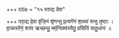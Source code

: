 +++
title = "१५ पराद्य देवा"

+++
परा॒द्य दे॒वा वृ॑जि॒नं शृ॑णन्तु प्र॒त्यगे॑नं श॒पथा॑ यन्तु तृ॒ष्टाः ।  
वा॒चास्ते॑नं॒ शर॑व ऋच्छन्तु॒ मर्म॒न्विश्व॑स्यैतु॒ प्रसि॑तिं यातु॒धानः॑ ॥